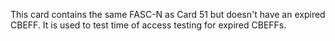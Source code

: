 This card contains the same FASC-N as Card 51 but doesn't have an expired CBEFF.  It is used to test time of access testing for expired CBEFFs.